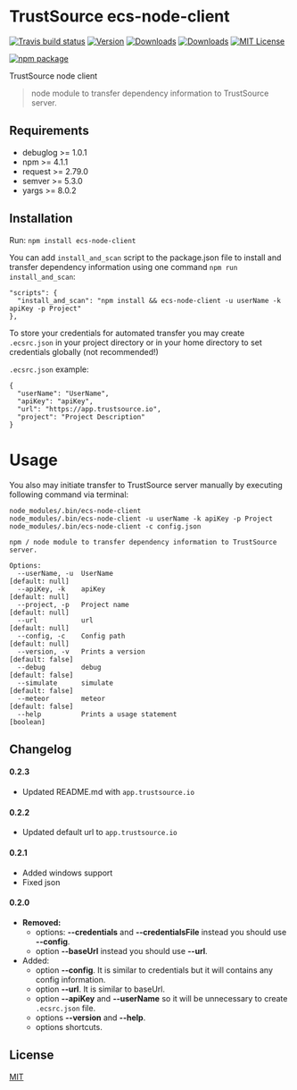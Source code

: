# TrustSource ecs-node-client

[![Travis build status](https://travis-ci.org/eacg-gmbh/ecs-node-client.svg?branch=master)](https://travis-ci.org/eacg-gmbh/ecs-node-client)
[![Version](https://img.shields.io/npm/v/ecs-node-client.svg)](http://npm.im/ecs-node-client)
[![Downloads](https://img.shields.io/npm/dm/ecs-node-client.svg)](http://npm-stat.com/charts.html?package=ecs-node-client)
[![Downloads](https://img.shields.io/npm/dt/ecs-node-client.svg)](http://npm-stat.com/charts.html?package=ecs-node-client)
[![MIT License](https://img.shields.io/npm/l/check-dependencies.svg?style=flat-square)](http://opensource.org/licenses/MIT)

[![npm package](https://nodei.co/npm/ecs-node-client.png?downloads=true&downloadRank=true&stars=true)](https://nodei.co/npm/ecs-node-client/)

TrustSource node client

> node module to transfer dependency information to TrustSource server.

## Requirements

* debuglog >= 1.0.1
* npm >= 4.1.1
* request >= 2.79.0
* semver >= 5.3.0
* yargs >= 8.0.2

## Installation
Run: `npm install ecs-node-client`

You can add `install_and_scan` script to the package.json file to install and transfer dependency information using one command `npm run install_and_scan`:

```
"scripts": {
  "install_and_scan": "npm install && ecs-node-client -u userName -k apiKey -p Project"
},
```

To store your credentials for automated transfer you may create `.ecsrc.json` in your project directory or in your home directory to set credentials globally (not recommended!)

`.ecsrc.json` example:

```
{
  "userName": "UserName",
  "apiKey": "apiKey",
  "url": "https://app.trustsource.io",
  "project": "Project Description"
}

```

Usage
=====

You also may initiate transfer to TrustSource server manually by executing following command via terminal:

```
node_modules/.bin/ecs-node-client
node_modules/.bin/ecs-node-client -u userName -k apiKey -p Project
node_modules/.bin/ecs-node-client -c config.json
```
```
npm / node module to transfer dependency information to TrustSource server.

Options:
  --userName, -u  UserName                                       [default: null]
  --apiKey, -k    apiKey                                         [default: null]
  --project, -p   Project name                                   [default: null]
  --url           url                                            [default: null]
  --config, -c    Config path                                    [default: null]
  --version, -v   Prints a version                              [default: false]
  --debug         debug                                         [default: false]
  --simulate      simulate                                      [default: false]
  --meteor        meteor                                        [default: false]
  --help          Prints a usage statement                             [boolean]
```

## Changelog

#### 0.2.3
- Updated README.md with `app.trustsource.io`

#### 0.2.2
- Updated default url to `app.trustsource.io`

#### 0.2.1
- Added windows support
- Fixed json 

#### 0.2.0
- **Removed:**
    - options: **--credentials** and **--credentialsFile** instead you should use **--config**.
    - option **--baseUrl** instead you should use **--url**.
- Added:
    - option **--config**. It is similar to credentials but it will contains any config information.
    - option **--url**. It is similar to baseUrl.
    - option **--apiKey** and **--userName** so it will be unnecessary to create `.ecsrc.json` file.
    - options **--version** and **--help**.
    - options shortcuts.

## License
[MIT](https://github.com/eacg-gmbh/ecs-node-client/blob/master/LICENSE)
